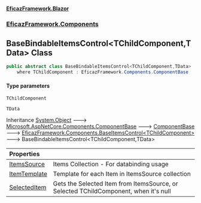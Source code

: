 #### [EficazFramework.Blazor](EficazFrameworkBlazor.md 'EficazFramework Blazor')
### [EficazFramework.Components](EficazFrameworkBlazor.md#EficazFramework.Components 'EficazFramework.Components')

## BaseBindableItemsControl<TChildComponent,TData> Class

```csharp
public abstract class BaseBindableItemsControl<TChildComponent,TData> : EficazFramework.Components.BaseItemsControl<TChildComponent>
    where TChildComponent : EficazFramework.Components.ComponentBase
```
#### Type parameters

<a name='EficazFramework.Components.BaseBindableItemsControl_TChildComponent,TData_.TChildComponent'></a>

`TChildComponent`

<a name='EficazFramework.Components.BaseBindableItemsControl_TChildComponent,TData_.TData'></a>

`TData`

Inheritance [System.Object](https://docs.microsoft.com/en-us/dotnet/api/System.Object 'System.Object') &#129106; [Microsoft.AspNetCore.Components.ComponentBase](https://docs.microsoft.com/en-us/dotnet/api/Microsoft.AspNetCore.Components.ComponentBase 'Microsoft.AspNetCore.Components.ComponentBase') &#129106; [ComponentBase](EficazFramework.Components/ComponentBase.md 'EficazFramework.Components.ComponentBase') &#129106; [EficazFramework.Components.BaseItemsControl&lt;](EficazFramework.Components/BaseItemsControl_TChildComponent_.md 'EficazFramework.Components.BaseItemsControl<TChildComponent>')[TChildComponent](EficazFramework.Components/BaseBindableItemsControl_TChildComponent,TData_.md#EficazFramework.Components.BaseBindableItemsControl_TChildComponent,TData_.TChildComponent 'EficazFramework.Components.BaseBindableItemsControl<TChildComponent,TData>.TChildComponent')[&gt;](EficazFramework.Components/BaseItemsControl_TChildComponent_.md 'EficazFramework.Components.BaseItemsControl<TChildComponent>') &#129106; BaseBindableItemsControl<TChildComponent,TData>

| Properties | |
| :--- | :--- |
| [ItemsSource](EficazFramework.Components/BaseBindableItemsControl_TChildComponent,TData_/ItemsSource.md 'EficazFramework.Components.BaseBindableItemsControl<TChildComponent,TData>.ItemsSource') | Items Collection - For databinding usage |
| [ItemTemplate](EficazFramework.Components/BaseBindableItemsControl_TChildComponent,TData_/ItemTemplate.md 'EficazFramework.Components.BaseBindableItemsControl<TChildComponent,TData>.ItemTemplate') | Template for each Item in ItemsSource collection |
| [SelectedItem](EficazFramework.Components/BaseBindableItemsControl_TChildComponent,TData_/SelectedItem.md 'EficazFramework.Components.BaseBindableItemsControl<TChildComponent,TData>.SelectedItem') | Gets the Selected Item from ItemsSource, or Selected TChildComponent, when it's null |
